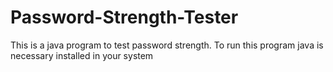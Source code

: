 # Password-Strength-Tester
This is a java program to test password strength.
To run this program java is necessary installed in your system
